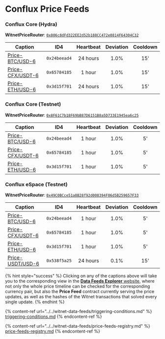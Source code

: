 # Conflux Price Feeds

### Conflux Core (Hydra)

**WitnetPriceRouter**: [`0x806c8dFd322EE2d52b188CC472e0814F64304C32`](https://confluxscan.io/address/cfx:acag3dt7gj1sfzkndcgpj61aufh0jpcpgjcmvbnnrx?tab=contract-viewer)

| **Caption**                                                                   | **ID4**      | **Heartbeat** | **Deviation** | **Cooldown** |
| ----------------------------------------------------------------------------- | ------------ | :-----------: | :-----------: | :----------: |
| [Price-BTC/USD-6](https://feeds.witnet.io/feeds/conflux-tethys\_btc-usd\_6)   | `0x24beead4` |    24 hours   |      1.0%     |      15'     |
| [Price-CFX/USDT-6](https://feeds.witnet.io/feeds/conflux-tethys\_cfx-usdt\_6) | `0x65784185` |     1 hour    |      1.0%     |      15'     |
| [Price-ETH/USD-6](https://feeds.witnet.io/feeds/conflux-tethys\_eth-usd\_6)   | `0x3d15f701` |    24 hours   |      1.0%     |      15'     |

### Conflux Core (Testnet)

**WitnetPriceRouter**: [`0x8F61C7b18F69bB87D6151B8a5D733E1945ea6c25`](https://testnet.confluxscan.io/address/cfxtest:ach0dv7vv7y51b80cyr2y1nxh2pyn4xpeyst6h7jph?tab=contract-viewer)

| **Caption**                                                                    | **ID4**      | **Heartbeat** | **Deviation** | **Cooldown** |
| ------------------------------------------------------------------------------ | ------------ | :-----------: | :-----------: | :----------: |
| [Price-BTC/USD-6](https://feeds.witnet.io/feeds/conflux-testnet\_btc-usd\_6)   | `0x24beead4` |     1 hour    |      1.0%     |      5'      |
| [Price-CFX/USDT-6](https://feeds.witnet.io/feeds/conflux-testnet\_cfx-usdt\_6) | `0x65784185` |     1 hour    |      1.0%     |      5'      |
| [Price-ETH/USD-6](https://feeds.witnet.io/feeds/conflux-testnet\_eth-usd\_6)   | `0x3d15f701` |     1 hour    |      1.0%     |      5'      |

### Conflux eSpace (Testnet)

**WitnetPriceRouter**: [`0x49C0BCce51a8B28f92d008394F06d5B259657F33`](https://evmtestnet.confluxscan.net/address/0x49C0BCce51a8B28f92d008394F06d5B259657F33)

| **Caption**                                                                           | **ID4**      | **Heartbeat** | **Deviation** | **Cooldown** |
| ------------------------------------------------------------------------------------- | ------------ | :-----------: | :-----------: | :----------: |
| [Price-BTC/USD-6](https://feeds.witnet.io/feeds/conflux-espace-testnet\_btc-usd\_6)   | `0x24beead4` |     1 hour    |      1.0%     |      5'      |
| [Price-CFX/USDT-6](https://feeds.witnet.io/feeds/conflux-espace-testnet\_cfx-usdt\_6) | `0x65784185` |     1 hour    |      1.0%     |      5'      |
| [Price-ETH/USD-6](https://feeds.witnet.io/feeds/conflux-espace-testnet\_eth-usd\_6)   | `0x3d15f701` |     1 hour    |      1.0%     |      5'      |
| [Price-USDT/USD-6](https://feeds.witnet.io/feeds/conflux-espace-testnet\_usdt-usd\_6) | `0x538f5a25` |    24 hours   |      0.1%     |     15'      |


{% hint style="success" %}
Clicking on any of the captions above will take you to the corresponding view in the [**Data Feeds Explorer** website](https://feeds.witnet.io), where not only the whole price timeline can be checked for the corresponding currency pair, but also the **Price Feed** contract currently serving the price updates, as well as the hashes of the Witnet transactions that solved every single update.
{% endhint %}

{% content-ref url="../../witnet-data-feeds/triggering-conditions.md" %}
[triggering-conditions.md](../../witnet-data-feeds/triggering-conditions.md)
{% endcontent-ref %}

{% content-ref url="../../witnet-data-feeds/price-feeds-registry.md" %}
[price-feeds-registry.md](../../witnet-data-feeds/price-feeds-registry.md)
{% endcontent-ref %}
